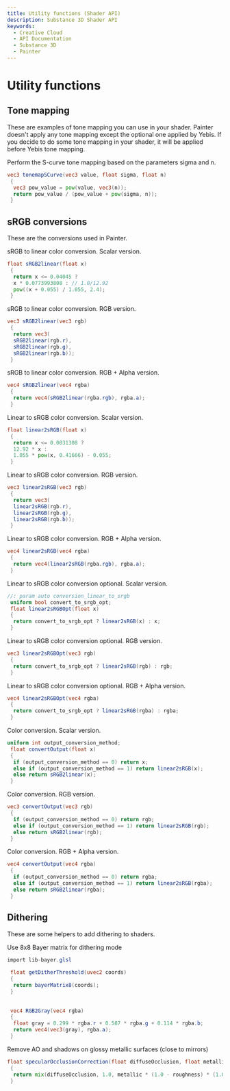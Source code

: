 ```yaml
---
title: Utility functions (Shader API)
description: Substance 3D Shader API
keywords:
  - Creative Cloud
  - API Documentation
  - Substance 3D
  - Painter
---
```














[ ](#section-0)












[ ](#section-1)

Utility functions
=================


Tone mapping
------------


These are examples of tone mapping you can use in your shader. Painter doesn't apply any
 tone mapping except the optional one applied by Yebis. If you decide to do some tone mapping
 in your shader, it will be applied before Yebis tone mapping.


Perform the S-curve tone mapping based on the parameters sigma and n.





```glsl
vec3 tonemapSCurve(vec3 value, float sigma, float n)
 {
  vec3 pow_value = pow(value, vec3(n));
  return pow_value / (pow_value + pow(sigma, n));
 }
```







[ ](#section-2)

sRGB conversions
----------------


These are the conversions used in Painter.


sRGB to linear color conversion. Scalar version.





```glsl
float sRGB2linear(float x)
 {
  return x <= 0.04045 ?
  x * 0.0773993808 : // 1.0/12.92
  pow((x + 0.055) / 1.055, 2.4);
 }
```







[ ](#section-3)

sRGB to linear color conversion. RGB version.





```glsl
vec3 sRGB2linear(vec3 rgb)
 {
  return vec3(
  sRGB2linear(rgb.r),
  sRGB2linear(rgb.g),
  sRGB2linear(rgb.b));
 }
```







[ ](#section-4)

sRGB to linear color conversion. RGB + Alpha version.





```glsl
vec4 sRGB2linear(vec4 rgba)
 {
  return vec4(sRGB2linear(rgba.rgb), rgba.a);
 }
```







[ ](#section-5)

Linear to sRGB color conversion. Scalar version.





```glsl
float linear2sRGB(float x)
 {
  return x <= 0.0031308 ?
  12.92 * x :
  1.055 * pow(x, 0.41666) - 0.055;
 }
```







[ ](#section-6)

Linear to sRGB color conversion. RGB version.





```glsl
vec3 linear2sRGB(vec3 rgb)
 {
  return vec3(
  linear2sRGB(rgb.r),
  linear2sRGB(rgb.g),
  linear2sRGB(rgb.b));
 }
```







[ ](#section-7)

Linear to sRGB color conversion. RGB + Alpha version.





```glsl
vec4 linear2sRGB(vec4 rgba)
 {
  return vec4(linear2sRGB(rgba.rgb), rgba.a);
 }
```







[ ](#section-8)

Linear to sRGB color conversion optional. Scalar version.





```glsl
//: param auto conversion_linear_to_srgb
 uniform bool convert_to_srgb_opt;
 float linear2sRGBOpt(float x)
 {
  return convert_to_srgb_opt ? linear2sRGB(x) : x;
 }
```







[ ](#section-9)

Linear to sRGB color conversion optional. RGB version.





```glsl
vec3 linear2sRGBOpt(vec3 rgb)
 {
  return convert_to_srgb_opt ? linear2sRGB(rgb) : rgb;
 }
```







[ ](#section-10)

Linear to sRGB color conversion optional. RGB + Alpha version.





```glsl
vec4 linear2sRGBOpt(vec4 rgba)
 {
  return convert_to_srgb_opt ? linear2sRGB(rgba) : rgba;
 }
```







[ ](#section-11)

Color conversion. Scalar version.





```glsl
uniform int output_conversion_method;
 float convertOutput(float x)
 {
  if (output_conversion_method == 0) return x;
  else if (output_conversion_method == 1) return linear2sRGB(x);
  else return sRGB2linear(x);
 }
```







[ ](#section-12)

Color conversion. RGB version.





```glsl
vec3 convertOutput(vec3 rgb)
 {
  if (output_conversion_method == 0) return rgb;
  else if (output_conversion_method == 1) return linear2sRGB(rgb);
  else return sRGB2linear(rgb);
 }
```







[ ](#section-13)

Color conversion. RGB + Alpha version.





```glsl
vec4 convertOutput(vec4 rgba)
 {
  if (output_conversion_method == 0) return rgba;
  else if (output_conversion_method == 1) return linear2sRGB(rgba);
  else return sRGB2linear(rgba);
 }
```







[ ](#section-14)

Dithering
---------


These are some helpers to add dithering to shaders.


Use 8x8 Bayer matrix for dithering mode





```glsl
import lib-bayer.glsl
 
 float getDitherThreshold(uvec2 coords)
 {
  return bayerMatrix8(coords);
 }
 
 
 vec4 RGB2Gray(vec4 rgba)
 {
  float gray = 0.299 * rgba.r + 0.587 * rgba.g + 0.114 * rgba.b;
  return vec4(vec3(gray), rgba.a);
 }
```







[ ](#section-15)

Remove AO and shadows on glossy metallic surfaces (close to mirrors)





```glsl
float specularOcclusionCorrection(float diffuseOcclusion, float metallic, float roughness)
 {
  return mix(diffuseOcclusion, 1.0, metallic * (1.0 - roughness) * (1.0 - roughness));
 }
 
 
```






